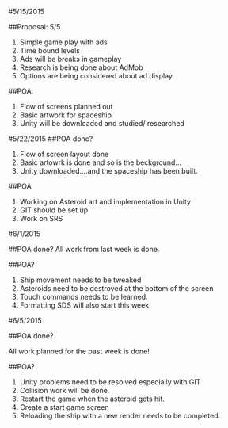 #5/15/2015

##Proposal:
5/5
1. Simple game play with ads
2. Time bound levels
3. Ads will be breaks in gameplay
4. Research is being done about AdMob
5. Options are being considered about ad display

##POA:

1. Flow of screens planned out
2. Basic artwork for spaceship
3. Unity will be downloaded and studied/ researched


#5/22/2015
##POA done?

1. Flow of screen layout done
2. Basic artowrk is done and so is the beckground...
3. Unity downloaded....and the spaceship has been built.

##POA

1. Working on Asteroid art and implementation in Unity
2. GIT should be set up
3. Work on SRS

#6/1/2015

##POA done?
All work from last week is done.

##POA?
1. Ship movement needs to be tweaked
2. Asteroids need to be destroyed at the bottom of the screen
3. Touch commands needs to be learned.
4. Formatting SDS will also start this week.

#6/5/2015

##POA done?

All work planned for the past week is done!

##POA?

1. Unity problems need to be resolved especially with GIT
2. Collision work will be done.
3. Restart the game when the asteroid gets hit.
4. Create a start game screen
5. Reloading the ship with a new render needs to be completed.

